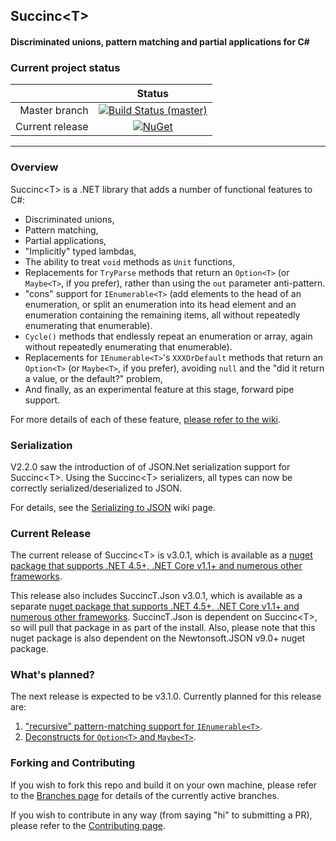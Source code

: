 ## Succinc\<T\> ##
#### Discriminated unions, pattern matching and partial applications for C#  ####

### Current project status ###
| | Status |
| ---: | :-: |
|Master branch|[![Build Status (master)](https://ci.appveyor.com/api/projects/status/i294j7cukasq88ry/branch/master?svg=true)](https://ci.appveyor.com/project/DavidArno/succinct)
|Current release|[![NuGet](https://img.shields.io/nuget/v/SuccincT.svg)](http://www.nuget.org/packages/SuccincT)|

----------
### Overview ###
Succinc\<T\> is a .NET library that adds a number of functional features to C#:

* Discriminated unions,
* Pattern matching,
* Partial applications,
* "Implicitly" typed lambdas,
* The ability to treat `void` methods as `Unit` functions,
* Replacements for `TryParse` methods that return an `Option<T>` (or `Maybe<T>`, if you prefer), rather than using the `out` parameter anti-pattern.
* "cons" support for `IEnumerable<T>` (add elements to the head of an enumeration, or split an enumeration into its head element and an enumeration containing the remaining items, all without repeatedly enumerating that enumerable).
* `Cycle()` methods that endlessly repeat an enumeration or array, again without repeatedly enumerating that enumerable).
* Replacements for `IEnumerable<T>`'s `XXXOrDefault` methods that return an `Option<T>` (or `Maybe<T>`, if you prefer), avoiding `null` and the "did it return a value, or the default?" problem,
* And finally, as an experimental feature at this stage, forward pipe support.

For more details of each of these feature, [please refer to the wiki](https://github.com/DavidArno/SuccincT/wiki).

### Serialization ###
V2.2.0 saw the introduction of of JSON.Net serialization support for Succinc\<T\>. Using the Succinc\<T\> serializers, all types can now be correctly serialized/deserialized to JSON.

For details, see the [Serializing to JSON](https://github.com/DavidArno/SuccincT/wiki/JsonSerialization) wiki page.

### Current Release ###
The current release of Succinc\<T\> is v3.0.1, which is available as a [nuget package that supports .NET 4.5+, .NET Core v1.1+ and numerous other frameworks](https://www.nuget.org/packages/SuccincT/). 

This release also includes SuccincT.Json v3.0.1, which is available as a separate [nuget package that supports .NET 4.5+, .NET Core v1.1+ and numerous other frameworks](https://www.nuget.org/packages/SuccincT.Json/). SuccincT.Json is dependent on Succinc\<T\>, so will pull that package in as part of the install. Also, please note that this nuget package is also dependent on the Newtonsoft.JSON v9.0+ nuget package.

### What's planned? ###
The next release is expected to be v3.1.0. Currently planned for this release are:
1. ["recursive" pattern-matching support for `IEnumerable<T>`](https://github.com/DavidArno/SuccincT/issues/36). 
2. [Deconstructs for `Option<T>` and `Maybe<T>`](https://github.com/DavidArno/SuccincT/issues/37).
### Forking and Contributing ###
If you wish to fork this repo and build it on your own machine, please refer to the [Branches page](docs/Branches.md) for details of the currently active branches.

If you wish to contribute in any way (from saying "hi" to submitting a PR), please refer to the [Contributing page](docs/Contributing.md). 